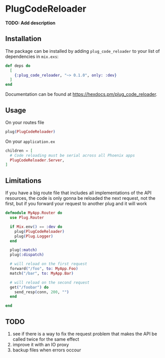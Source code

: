 # PlugCodeReloader

**TODO: Add description**

## Installation

The package can be installed
by adding `plug_code_reloader` to your list of dependencies in `mix.exs`:

```elixir
def deps do
  [
    {:plug_code_reloader, "~> 0.1.0", only: :dev}
  ]
end
```

Documentation can be found at <https://hexdocs.pm/plug_code_reloader>.

## Usage

On your routes file

```elixir
plug(PlugCodeReloader)
```

On your `application.ex`

```elixir
children = [
  # Code reloading must be serial across all Phoenix apps
  PlugCodeReloader.Server,
]
```

## Limitations

If you have a big route file that includes all implementations of the API resources, the code is only gonna be reloaded the next request, not the first, but if you forward your request to another plug and it will work

```elixir
defmodule MyApp.Router do
  use Plug.Router

  if Mix.env() == :dev do
    plug(PlugCodeReloader)
    plug(Plug.Logger)
  end

  plug(:match)
  plug(:dispatch)

  # will reload on the first request
  forward("/foo", to: MyApp.Foo)
  match("/bar", to: MyApp.Bar)

  # will reload on the second request
  get("/foobar") do
    send_resp(conn, 200, "")
  end

end
```

## TODO

1. see if there is a way to fix the request problem that makes the API be called twice for the same effect
2. improve it with an IO proxy
3. backup files when errors occour
